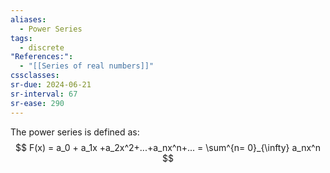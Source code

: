```yaml
---
aliases:
  - Power Series
tags:
  - discrete
"References:":
  - "[[Series of real numbers]]"
cssclasses: 
sr-due: 2024-06-21
sr-interval: 67
sr-ease: 290
---
```

The power series is defined as: 
$$
F(x) = a_0 + a_1x +a_2x^2+...+a_nx^n+... = \sum^{n= 0}_{\infty} a_nx^n
$$

